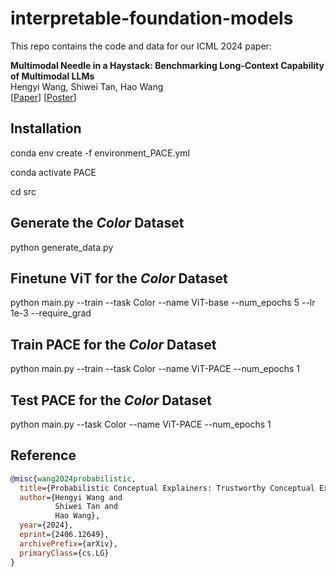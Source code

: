 # interpretable-foundation-models
This repo contains the code and data for our ICML 2024 paper:

**Multimodal Needle in a Haystack: Benchmarking Long-Context Capability of Multimodal LLMs**<br>
Hengyi Wang, Shiwei Tan, Hao Wang<br>
[[Paper](https://arxiv.org/abs/2406.12649)] [[Poster](https://icml.cc/virtual/2024/poster/34650)]

## Installation
conda env create -f environment_PACE.yml

conda activate PACE

cd src

## Generate the *Color* Dataset 

python generate_data.py

## Finetune ViT for the *Color* Dataset

python main.py --train  --task Color --name ViT-base --num_epochs 5 --lr 1e-3 --require_grad

## Train PACE for the *Color* Dataset

python main.py --train  --task Color --name ViT-PACE --num_epochs 1

## Test PACE for the *Color* Dataset

python main.py  --task Color --name ViT-PACE --num_epochs 1



## Reference

```bib
@misc{wang2024probabilistic,
  title={Probabilistic Conceptual Explainers: Trustworthy Conceptual Explanations for Vision Foundation Models},
  author={Hengyi Wang and
          Shiwei Tan and
          Hao Wang},
  year={2024},
  eprint={2406.12649},
  archivePrefix={arXiv},
  primaryClass={cs.LG}
}
```
